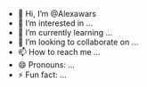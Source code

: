 - 👋 Hi, I’m @Alexawars
- 👀 I’m interested in ...
- 🌱 I’m currently learning ...
- 💞️ I’m looking to collaborate on ...
- 📫 How to reach me ...
- 😄 Pronouns: ...
- ⚡ Fun fact: ...

<!---
Alexawars/Alexawars is a ✨ special ✨ repository because its `README.md` (this file) appears on your GitHub profile.
You can click the Preview link to take a look at your changes.
--->
